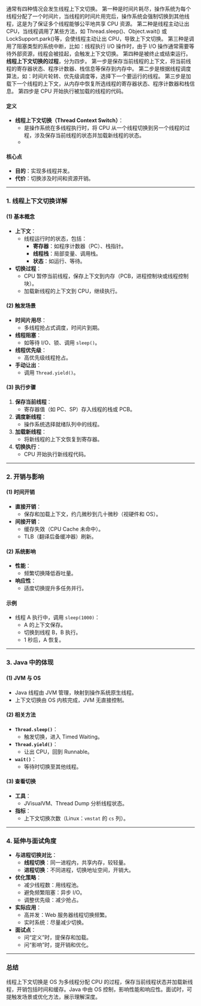 
通常有四种情况会发生线程上下文切换。
第一种是时间片耗尽，操作系统为每个线程分配了一个时间片，当线程的时间片用完后，操作系统会强制切换到其他线程，这是为了保证多个线程能够公平地共享 CPU 资源。
第二种是线程主动让出 CPU，当线程调用了某些方法，如 Thread.sleep()、Object.wait() 或 LockSupport.park()等，会使线程主动让出 CPU，导致上下文切换。
第三种是调用了阻塞类型的系统中断，比如：线程执行 I/O 操作时，由于 I/O 操作通常需要等待外部资源，线程会被挂起，会触发上下文切换。
第四种是被终止或结束运行。
**线程上下文切换的过程**，分为四步。
第一步是保存当前线程的上下文，将当前线程的寄存器状态、程序计数器、栈信息等保存到内存中。
第二步是根据线程调度算法，如：时间片轮转、优先级调度等，选择下一个要运行的线程。
第三步是加载下一个线程的上下文，从内存中恢复所选线程的寄存器状态、程序计数器和栈信息。
第四步是 CPU 开始执行被加载的线程的代码。
#### 定义
- **线程上下文切换（Thread Context Switch）**：
  - 是操作系统在多线程执行时，将 CPU 从一个线程切换到另一个线程的过程，涉及保存当前线程的状态并加载新线程的状态。
  - 

#### 核心点
- **目的**：实现多线程并发。
- **代价**：切换涉及时间和资源开销。

---

### 1. 线程上下文切换详解
#### (1) 基本概念
- **上下文**：
  - 线程运行时的状态，包括：
    - **寄存器**：如程序计数器（PC）、栈指针。
    - **线程栈**：局部变量、调用栈。
    - **状态**：如运行、等待。
- **切换过程**：
  - CPU 暂停当前线程，保存上下文到内存（PCB，进程控制块或线程控制块）。
  - 加载新线程的上下文到 CPU，继续执行。

#### (2) 触发场景
- **时间片用尽**：
  - 多线程抢占式调度，时间片到期。
- **线程阻塞**：
  - 如等待 I/O、锁、调用 `sleep()`。
- **线程优先级**：
  - 高优先级线程抢占。
- **手动让出**：
  - 调用 `Thread.yield()`。

#### (3) 执行步骤
1. **保存当前线程**：
   - 寄存器值（如 PC、SP）存入线程的栈或 PCB。
2. **调度新线程**：
   - 操作系统选择就绪队列中的线程。
3. **加载新线程**：
   - 将新线程的上下文恢复到寄存器。
4. **切换执行**：
   - CPU 开始执行新线程代码。

---

### 2. 开销与影响
#### (1) 时间开销
- **直接开销**：
  - 保存和加载上下文，约几微秒到几十微秒（视硬件和 OS）。
- **间接开销**：
  - 缓存失效（CPU Cache 未命中）。
  - TLB（翻译后备缓冲器）刷新。

#### (2) 系统影响
- **性能**：
  - 频繁切换降低吞吐量。
- **响应性**：
  - 适度切换提升多任务并行。

#### 示例
- 线程 A 执行中，调用 `sleep(1000)`：
  - A 的上下文保存。
  - 切换到线程 B，B 执行。
  - 1 秒后，A 恢复。

---

### 3. Java 中的体现
#### (1) JVM 与 OS
- Java 线程由 JVM 管理，映射到操作系统原生线程。
- 上下文切换由 OS 内核完成，JVM 无直接控制。

#### (2) 相关方法
- **`Thread.sleep()`**：
  - 触发切换，进入 Timed Waiting。
- **`Thread.yield()`**：
  - 让出 CPU，回到 Runnable。
- **`wait()`**：
  - 等待时切换至其他线程。

#### (3) 查看切换
- **工具**：
  - JVisualVM、Thread Dump 分析线程状态。
- **指标**：
  - 上下文切换次数（Linux：`vmstat` 的 `cs` 列）。

---

### 4. 延伸与面试角度
- **与进程切换对比**：
  - **线程切换**：同一进程内，共享内存，较轻量。
  - **进程切换**：不同进程，切换地址空间，开销大。
- **优化策略**：
  - 减少线程数：用线程池。
  - 避免频繁阻塞：异步 I/O。
  - 调整优先级：减少抢占。
- **实际应用**：
  - 高并发：Web 服务器线程切换频繁。
  - 实时系统：尽量减少切换。
- **面试点**：
  - 问“定义”时，提保存和加载。
  - 问“影响”时，提开销和优化。

---

### 总结
线程上下文切换是 OS 为多线程分配 CPU 的过程，保存当前线程状态并加载新线程，开销包括时间和缓存。Java 中由 OS 控制，影响性能和响应性。面试时，可提触发场景或优化方法，展示理解深度。